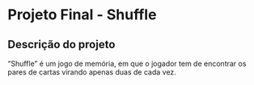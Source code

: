 # Projeto Final - Shuffle
## Descrição do projeto
“Shuffle” é um jogo de memória, em que o jogador tem de encontrar os pares de cartas virando apenas duas de cada vez.
